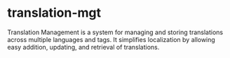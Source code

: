 # translation-mgt
Translation Management is a system for managing and storing translations across multiple languages and tags. It simplifies localization by allowing easy addition, updating, and retrieval of translations.
